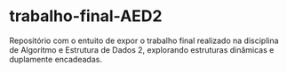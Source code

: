 # trabalho-final-AED2
Repositório com o entuito de expor o trabalho final realizado na disciplina de Algoritmo e Estrutura de Dados 2, explorando estruturas dinâmicas e duplamente encadeadas.
